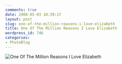 ```yaml
---
comments: true
date: 2008-05-03 10:39:17
layout: post
slug: one-of-the-million-reasons-i-love-elizabeth
title: One Of The Million Reasons I Love Elizabeth
wordpress_id: 746
categories:
- PhotoBlog
---
```


![One Of The Million Reasons I Love Elizabeth](http://ryanfitzer.com/main/wp-content/uploads/2008/05/skillet.jpg)
